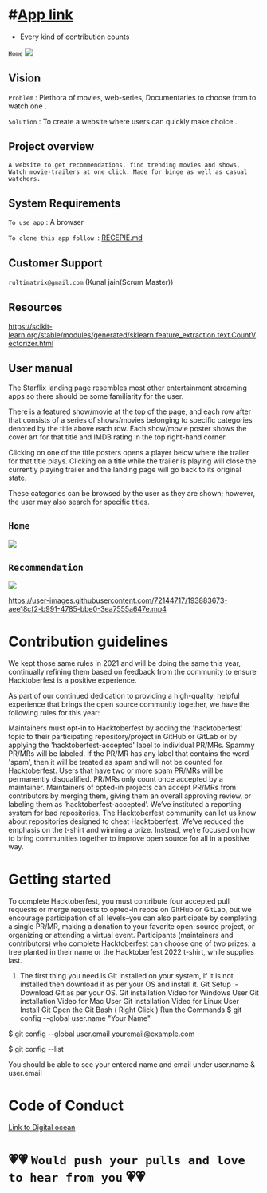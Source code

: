 # #[App link](https://starflix-movies-5a210.firebaseapp.com)

- Every kind of contribution counts


 `Home`
![](https://github.com/kunaljainwin/Starflix/blob/e41f7dcfd31288fa2c834f241cd90f5477fd34d1/home_ss.png)
## Vision
`Problem` : Plethora of movies, web-series, Documentaries to choose from to watch one .

`Solution` : To create a website where  users can quickly make choice .


## Project overview
`A website to get recommendations, find trending movies and shows, Watch movie-trailers at one click. Made for binge as well as casual watchers.`

## System Requirements
`To use app` : A browser

`To clone this app follow `: [RECEPIE.md](https://github.com/kunaljainwin/Starflix/blob/master/RECEPIE.md)

## Customer Support 

```rultimatrix@gmail.com```   (Kunal jain(Scrum Master))
## Resources
https://scikit-learn.org/stable/modules/generated/sklearn.feature_extraction.text.CountVectorizer.html
## User manual
The Starflix landing page resembles most other entertainment streaming apps so there should be some familiarity for the user.

There is a featured show/movie at the top of the page, and each row after that consists of a series of shows/movies belonging to specific categories denoted by the title above each row.
Each show/movie poster shows the cover art for that title and IMDB rating in the top right-hand corner.

Clicking on one of the title posters opens a player below where the trailer for that title plays. Clicking on a title while the trailer is playing will close the currently playing trailer and the landing page will go back to its original state.

These categories can be browsed by the user as they are shown; however, the user may also search for specific titles.

 ## `Home`
![](https://github.com/kunaljainwin/Starflix/blob/e41f7dcfd31288fa2c834f241cd90f5477fd34d1/home_ss.png)
 ## `Recommendation`
![](https://github.com/kunaljainwin/Starflix/blob/7a4ce83ef340f66e11de6c1ec13f1b1f3881aeaf/recommend_ss.png)


https://user-images.githubusercontent.com/72144717/193883673-aee18cf2-b991-4785-bbe0-3ea7555a647e.mp4


# Contribution guidelines
 We kept those same rules in 2021 and will be doing the same this year, continually refining them based on feedback from the community to ensure Hacktoberfest is a positive experience.

As part of our continued dedication to providing a high-quality, helpful experience that brings the open source community together, we have the following rules for this year:

Maintainers must opt-in to Hacktoberfest by adding the 'hacktoberfest' topic to their participating repository/project in GitHub or GitLab or by applying the 'hacktoberfest-accepted' label to individual PR/MRs.
Spammy PR/MRs will be labeled. If the PR/MR has any label that contains the word 'spam', then it will be treated as spam and will not be counted for Hacktoberfest. Users that have two or more spam PR/MRs will be permanently disqualified.
PR/MRs only count once accepted by a maintainer. Maintainers of opted-in projects can accept PR/MRs from contributors by merging them, giving them an overall approving review, or labeling them as ‘hacktoberfest-accepted’.
We’ve instituted a reporting system for bad repositories. The Hacktoberfest community can let us know about repositories designed to cheat Hacktoberfest. 
We’ve reduced the emphasis on the t-shirt and winning a prize. Instead, we’re focused on how to bring communities together to improve open source for all in a positive way.


# Getting started

To complete Hacktoberfest, you must contribute four accepted pull requests or merge requests to opted-in repos on GitHub or GitLab, but we encourage participation of all levels–you can also participate by completing a single PR/MR, making a donation to your favorite open-source project, or organizing or attending a virtual event. Participants (maintainers and contributors) who complete Hacktoberfest can choose one of two prizes: a tree planted in their name or the Hacktoberfest 2022 t-shirt, while supplies last.

1. The first thing you need is Git installed on your system, if it is not installed then download it as per your OS and install it.
Git Setup :-
Download Git as per your OS.
Git installation Video for Windows User
Git installation Video for Mac User
Git installation Video for Linux User
Install Git
Open the Git Bash ( Right Click )
Run the Commands
$ git config --global user.name "Your Name"

$ git config --global user.email youremail@example.com

$ git config --list

You should be able to see your entered name and email under user.name & user.email

# Code of Conduct

 [Link to Digital ocean ](https://www.digitalocean.com/blog/hacktoberfest-2022-your-mission-for-open-source)
               
  # 💗💗 `Would push your pulls and love to hear from you`  💗💗
    
